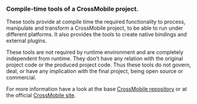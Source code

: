 ### Compile-time tools of a CrossMobile project.

These tools provide at compile time the required functionality to process, manipulate and transform a CrossMobile project, 
to be able to run under different platforms. It also provides the tools to create native bindings and external plugins.

These tools are not required by runtime environment and are completely independent from runtime. They don't have any relation with the original 
project code or the produced project code. Thus these tools do not govern, deal, or have any implication with the final project,
being open source or commercial.

For more information have a look at the base [CrossMobile repository](https://github.com/crossmob/CrossMobile)
or at the official [CrossMobile site](https://crossmobile.io).
